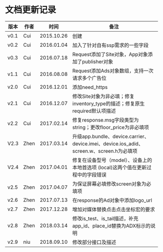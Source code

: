 # 文档更新记录

| 版本 | 作者 | 时间       | 备注                                                                                     |
| ---- | ---- | ---------- | ---------------------------------------------------------------------------------------- |
| v0.1 | Cui  | 2015.10.26 | 创建                                                                                     |
| v0.2 | Cui  | 2016.01.04 | 加入了针对自有ssp需求的一些字段                                                          |
| v0.3 | Cui  | 2016.07.18 | Request添加了Site对象，App对象添加了publisher对象                                        |
| v1.1 | Cui  | 2016.08.08 | Request添加Ads对象数组，支持一次请求多个广告位                                           |
| v2.0 | Cui  | 2016.12.01 | 添加need_https                                                                           |
| v2.1 | Cui  | 2016.12.07 | 修改Site对象为非必填；修复inventory_type的描述；修复原生required默认项描述               |
| v2.2 | Cui  | 2017.02.14 | 修复response.msg字段类型为string；更改floor_price为非必填项                              |
| V2.3 | Zhen | 2017.03.14 | 升级app.bundle、device.carrier、device.imei、device.ios_adid、screen.w、screen.h为必填项 |
| V2.4 | Zhen | 2017.04.01 | 修复在设备型号（model）、设备上的本地首选项 (local)这两个值在更新过程中的字段错误        |
| v2.5 | Zhen | 2017.04.07 | 为保证屏幕必填修改screen对象为必填项                                                     |
| v2.6 | Zhen | 2017.07.13 | 在response的Ad对象中添加logo_url                                                         |
| v2.7 | Zhen | 2017.12.28 | 增加对媒体替换点击点击坐标宏的要求                                                       |
| v2.8 | Zhen | 2018.03.14 | 修改is_test、is_tail描述，补充app_id、place_id替换为ADX标示的说明                        |
| v2.9 | niu  | 2018.09.10 | 修改部分接口及描述                                                                       |